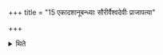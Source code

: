 +++
title = "15 एकादशानूबन्ध्याः सौरीर्वैश्वदेवीः प्राजापत्या"

+++

<details><summary>थिते</summary>

एकादशानूबन्ध्याः सौरीर्वैश्वदेवीः प्राजापत्या वा १५
</details>

